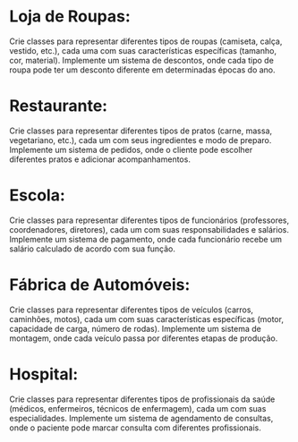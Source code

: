 # Loja de Roupas:
Crie classes para representar diferentes tipos de roupas (camiseta, calça, vestido, etc.), cada uma com suas características específicas (tamanho, cor, material).
Implemente um sistema de descontos, onde cada tipo de roupa pode ter um desconto diferente em determinadas épocas do ano.

# Restaurante:
Crie classes para representar diferentes tipos de pratos (carne, massa, vegetariano, etc.), cada um com seus ingredientes e modo de preparo.
Implemente um sistema de pedidos, onde o cliente pode escolher diferentes pratos e adicionar acompanhamentos.

# Escola:
Crie classes para representar diferentes tipos de funcionários (professores, coordenadores, diretores), cada um com suas responsabilidades e salários.
Implemente um sistema de pagamento, onde cada funcionário recebe um salário calculado de acordo com sua função.

# Fábrica de Automóveis:

Crie classes para representar diferentes tipos de veículos (carros, caminhões, motos), cada um com suas características específicas (motor, capacidade de carga, número de rodas).
Implemente um sistema de montagem, onde cada veículo passa por diferentes etapas de produção.

# Hospital:

Crie classes para representar diferentes tipos de profissionais da saúde (médicos, enfermeiros, técnicos de enfermagem), cada um com suas especialidades.
Implemente um sistema de agendamento de consultas, onde o paciente pode marcar consulta com diferentes profissionais.
